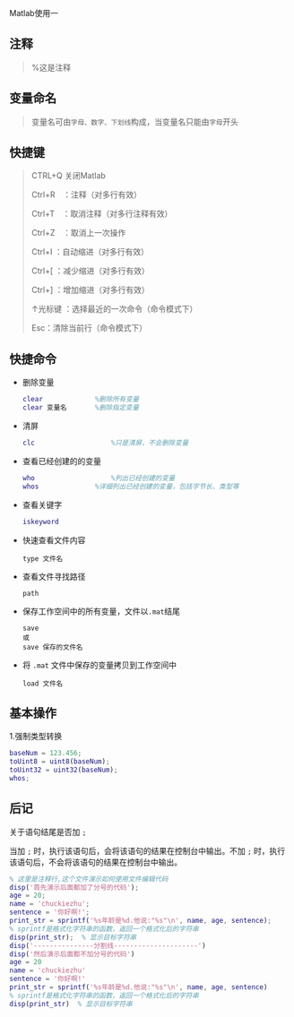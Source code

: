 Matlab使用一

## 注释

> %这是注释

## 变量命名

> 变量名可由`字母、数字、下划线`构成，当变量名只能由`字母`开头

## 快捷键

> CTRL+Q				关闭Matlab
>
> Ctrl+R　：注释（对多行有效）
>
> Ctrl+T　：取消注释（对多行注释有效）　
>
> Ctrl+Z　：取消上一次操作　　
>
> Ctrl+I   ：自动缩进（对多行有效）
>
> Ctrl+[   ：减少缩进（对多行有效）
>
> Ctrl+]   ：增加缩进（对多行有效）　　
>
> ↑光标键 ：选择最近的一次命令（命令模式下）　
>
> Esc：清除当前行（命令模式下）

## 快捷命令

- 删除变量

  ```matlab
  clear				%删除所有变量
  clear 变量名		  %删除指定变量
  ```

- 清屏

  ```matlab
  clc					%只是清屏，不会删除变量
  ```

- 查看已经创建的的变量

  ```matlab
  who					%列出已经创建的变量
  whos				%详细列出已经创建的变量，包括字节长、类型等
  ```

- 查看关键字

  ```matlab
  iskeyword
  ```

- 快速查看文件内容

  ```
  type 文件名
  ```

- 查看文件寻找路径

  ```
  path
  ```

- 保存工作空间中的所有变量，文件以`.mat`结尾

  ```
  save
  或
  save 保存的文件名
  ```

- 将 `.mat` 文件中保存的变量拷贝到工作空间中

  ```
  load 文件名
  ```

  

## 基本操作

1.强制类型转换

```matlab
baseNum = 123.456;
toUint8 = uint8(baseNum);
toUint32 = uint32(baseNum);
whos;
```

## 后记

关于语句结尾是否加 `;`

当加 `;` 时，执行该语句后，会将该语句的结果在控制台中输出。不加 `;` 时，执行该语句后，不会将该语句的结果在控制台中输出。

```matlab
% 这里是注释行,这个文件演示如何使用文件编辑代码
disp('首先演示后面都加了分号的代码');
age = 20;
name = 'chuckiezhu';
sentence = '你好啊!';
print_str = sprintf('%s年龄是%d.他说:"%s"\n', name, age, sentence);
% sprintf是格式化字符串的函数，返回一个格式化后的字符串
disp(print_str);  % 显示目标字符串
disp('---------------分割线---------------------')
disp('然后演示后面都不加分号的代码')
age = 20
name = 'chuckiezhu'
sentence = '你好啊!'
print_str = sprintf('%s年龄是%d.他说:"%s"\n', name, age, sentence)
% sprintf是格式化字符串的函数，返回一个格式化后的字符串
disp(print_str)  % 显示目标字符串
```

